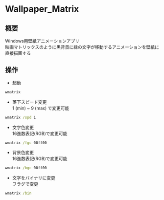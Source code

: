 # Wallpaper_Matrix
## 概要
Windows用壁紙アニメーションアプリ<br>
映画マトリックスのように黒背景に緑の文字が移動するアニメーションを壁紙に直接描画する
## 操作
- 起動
```bat
wmatrix
```
- 落下スピード変更<br>
1 (min) ~ 9 (max) で変更可能<br>
```bat
wmatrix /spd 1
```
- 文字色変更<br>
16進数表記(RGB)で変更可能<br>
```bat
wmatrix /fgc 00ff00
```
- 背景色変更<br>
16進数表記(RGB)で変更可能<br>
```bat
wmatrix /bgc 00ff00
```
- 文字をバイナリに変更<br>
フラグで変更<br>
```bat
wmatrix /bin
```
